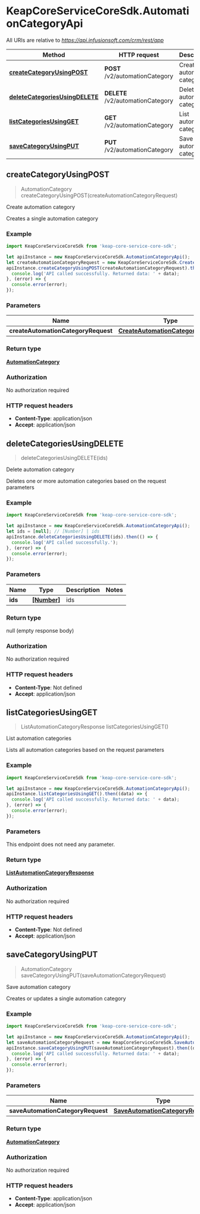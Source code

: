 # KeapCoreServiceCoreSdk.AutomationCategoryApi

All URIs are relative to *https://api.infusionsoft.com/crm/rest/app*

Method | HTTP request | Description
------------- | ------------- | -------------
[**createCategoryUsingPOST**](AutomationCategoryApi.md#createCategoryUsingPOST) | **POST** /v2/automationCategory | Create automation category
[**deleteCategoriesUsingDELETE**](AutomationCategoryApi.md#deleteCategoriesUsingDELETE) | **DELETE** /v2/automationCategory | Delete automation category
[**listCategoriesUsingGET**](AutomationCategoryApi.md#listCategoriesUsingGET) | **GET** /v2/automationCategory | List automation categories
[**saveCategoryUsingPUT**](AutomationCategoryApi.md#saveCategoryUsingPUT) | **PUT** /v2/automationCategory | Save automation category



## createCategoryUsingPOST

> AutomationCategory createCategoryUsingPOST(createAutomationCategoryRequest)

Create automation category

Creates a single automation category

### Example

```javascript
import KeapCoreServiceCoreSdk from 'keap-core-service-core-sdk';

let apiInstance = new KeapCoreServiceCoreSdk.AutomationCategoryApi();
let createAutomationCategoryRequest = new KeapCoreServiceCoreSdk.CreateAutomationCategoryRequest(); // CreateAutomationCategoryRequest | createAutomationCategoryRequest
apiInstance.createCategoryUsingPOST(createAutomationCategoryRequest).then((data) => {
  console.log('API called successfully. Returned data: ' + data);
}, (error) => {
  console.error(error);
});

```

### Parameters


Name | Type | Description  | Notes
------------- | ------------- | ------------- | -------------
 **createAutomationCategoryRequest** | [**CreateAutomationCategoryRequest**](CreateAutomationCategoryRequest.md)| createAutomationCategoryRequest | 

### Return type

[**AutomationCategory**](AutomationCategory.md)

### Authorization

No authorization required

### HTTP request headers

- **Content-Type**: application/json
- **Accept**: application/json


## deleteCategoriesUsingDELETE

> deleteCategoriesUsingDELETE(ids)

Delete automation category

Deletes one or more automation categories based on the request parameters

### Example

```javascript
import KeapCoreServiceCoreSdk from 'keap-core-service-core-sdk';

let apiInstance = new KeapCoreServiceCoreSdk.AutomationCategoryApi();
let ids = [null]; // [Number] | ids
apiInstance.deleteCategoriesUsingDELETE(ids).then(() => {
  console.log('API called successfully.');
}, (error) => {
  console.error(error);
});

```

### Parameters


Name | Type | Description  | Notes
------------- | ------------- | ------------- | -------------
 **ids** | [**[Number]**](Number.md)| ids | 

### Return type

null (empty response body)

### Authorization

No authorization required

### HTTP request headers

- **Content-Type**: Not defined
- **Accept**: application/json


## listCategoriesUsingGET

> ListAutomationCategoryResponse listCategoriesUsingGET()

List automation categories

Lists all automation categories based on the request parameters

### Example

```javascript
import KeapCoreServiceCoreSdk from 'keap-core-service-core-sdk';

let apiInstance = new KeapCoreServiceCoreSdk.AutomationCategoryApi();
apiInstance.listCategoriesUsingGET().then((data) => {
  console.log('API called successfully. Returned data: ' + data);
}, (error) => {
  console.error(error);
});

```

### Parameters

This endpoint does not need any parameter.

### Return type

[**ListAutomationCategoryResponse**](ListAutomationCategoryResponse.md)

### Authorization

No authorization required

### HTTP request headers

- **Content-Type**: Not defined
- **Accept**: application/json


## saveCategoryUsingPUT

> AutomationCategory saveCategoryUsingPUT(saveAutomationCategoryRequest)

Save automation category

Creates or updates a single automation category

### Example

```javascript
import KeapCoreServiceCoreSdk from 'keap-core-service-core-sdk';

let apiInstance = new KeapCoreServiceCoreSdk.AutomationCategoryApi();
let saveAutomationCategoryRequest = new KeapCoreServiceCoreSdk.SaveAutomationCategoryRequest(); // SaveAutomationCategoryRequest | saveAutomationCategoryRequest
apiInstance.saveCategoryUsingPUT(saveAutomationCategoryRequest).then((data) => {
  console.log('API called successfully. Returned data: ' + data);
}, (error) => {
  console.error(error);
});

```

### Parameters


Name | Type | Description  | Notes
------------- | ------------- | ------------- | -------------
 **saveAutomationCategoryRequest** | [**SaveAutomationCategoryRequest**](SaveAutomationCategoryRequest.md)| saveAutomationCategoryRequest | 

### Return type

[**AutomationCategory**](AutomationCategory.md)

### Authorization

No authorization required

### HTTP request headers

- **Content-Type**: application/json
- **Accept**: application/json

